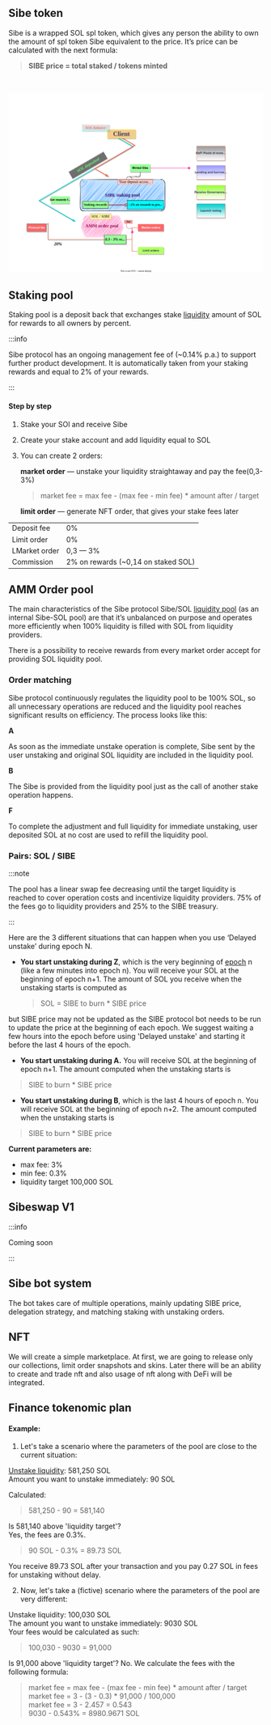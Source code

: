 ## Sibe token 

Sibe is a wrapped SOL spl token, which gives any person the ability to own the amount of spl token Sibe equivalent to the price. It’s price can be calculated with the next formula:
>**SIBE price = total staked / tokens minted**

<br />

![diagram](../../static/img/diagram.svg)

## Staking pool 

Staking pool is a deposit back that exchanges stake [liquidity](/FAQ/Glossary#liquidity) amount of SOL for rewards to all owners by percent.

:::info

Sibe protocol has an ongoing management fee of (~0.14% p.a.) to support further product development. It is automatically taken from your staking rewards and equal to 2% of your rewards.

:::

#### Step by step

1. Stake your SOl and receive Sibe
2. Create your stake account and add liquidity equal to SOL
3. You can create 2 orders:

    **market order** — unstake your liquidity straightaway and pay the fee(0,3-3%)

    >market fee = max fee - (max fee - min fee) * amount after / target

    **limit order** — generate NFT order, that gives your stake fees later

| |    |
| --- | ----------- |
| Deposit fee | 0%  |
| Limit order     | 0% |
| LMarket order   | 0,3 — 3% |
| Commission      | 2% on rewards (~0,14 on staked SOL)|

## AMM Order pool

The main characteristics of the Sibe protocol Sibe/SOL [liquidity pool](/FAQ/Glossary#liquidity-pool)  (as an internal  Sibe-SOL pool) are that it’s unbalanced on purpose and operates more efficiently when 100% liquidity is filled with SOL from liquidity providers.

There is a possibility to receive rewards from every market order accept for providing SOL liquidity pool.

### Order matching
Sibe protocol continuously regulates the liquidity pool to be 100% SOL, so all unnecessary operations are reduced and the liquidity pool reaches significant results on efficiency.
The process looks like this:

**A** 

As soon as the immediate unstake operation is complete, Sibe sent by the user unstaking and original SOL liquidity are included in the liquidity pool.

**B** 

The Sibe is provided from the liquidity pool just as the call of another stake operation happens.

**F**

To complete the adjustment and full liquidity for immediate unstaking, user deposited SOL at no cost are used to refill the liquidity pool.


### Pairs: SOL / SIBE

:::note

The pool has a linear swap fee decreasing until the target liquidity is reached to cover operation costs and incentivize liquidity providers. 75% of the fees go to liquidity providers and 25% to the SIBE treasury.

:::

Here are the 3 different situations that can happen when you use ‘Delayed unstake’ during epoch N.


* **You start unstaking during Z**, which is the very beginning of [epoch](/FAQ/Glossary#epoch) n (like a few minutes into epoch n).
You will receive your SOL at the beginning of epoch n+1. The amount of SOL you receive when the unstaking starts is computed as 
  >SOL = SIBE to burn * SIBE price 
  
 but SIBE price may not be updated as the SIBE protocol bot needs to be run to update the price at the beginning of each epoch. We suggest waiting a few hours into the epoch before using 'Delayed unstake' and starting it before the last 4 hours of the epoch.

* **You start unstaking during A.**
You will receive SOL at the beginning of epoch n+1. The amount computed when the unstaking starts is 
>SIBE to burn * SIBE price

* **You start unstaking during B**, which is the last 4 hours of epoch n.
You will receive SOL at the beginning of epoch n+2. The amount computed when the unstaking starts is 
>SIBE to burn * SIBE price

**Current parameters are:**

* max fee: 3%
* min fee: 0.3%
* liquidity target 100,000 SOL


## Sibeswap V1 
:::info

Coming soon

:::

## Sibe bot system

The bot takes care of multiple operations, mainly updating SIBE price, delegation strategy, and matching staking with unstaking orders.

## NFT

We will create a simple marketplace. At first, we are going to release only our collections, limit order snapshots and skins. Later there will be an ability to create and trade nft and also usage of nft along with DeFi will be integrated.

## Finance tokenomic plan

#### Example: 

1. Let's take a scenario where the parameters of the pool are close to the current situation: <br />

[Unstake liquidity](/FAQ/Glossary#unstake-liquidity): 581,250 SOL <br />
Amount you want to unstake immediately: 90 SOL <br />

Calculated:
>581,250 - 90 = 581,140 

Is 581,140 above 'liquidity target'? <br />
Yes, the fees are 0.3%. 

>90 SOL - 0.3% = 89.73 SOL

You receive 89.73 SOL after your transaction and you pay 0.27 SOL in fees for unstaking without delay. 



2. Now, let's take a (fictive) scenario where the parameters of the pool are very different: <br />

Unstake liquidity: 100,030 SOL <br />
The amount you want to unstake immediately: 9030 SOL <br />
Your fees would be calculated as such: 

>100,030 - 9030 = 91,000

Is 91,000 above 'liquidity target'? 
No. We calculate the fees with the following formula:

>market fee = max fee - (max fee - min fee) * amount after / target <br />
market fee = 3 - (3 - 0.3) * 91,000 / 100,000 <br />
market fee = 3 - 2.457 = 0.543 <br />
9030 - 0.543% = 8980.9671 SOL <br />

